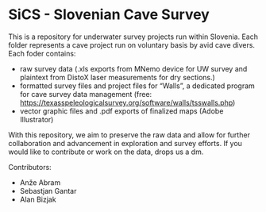 # SiCS - Slovenian Cave Survey

This is a repository for underwater survey projects run within Slovenia. Each folder represents a cave project run on voluntary basis by avid cave divers. Each foder contains:
-	raw survey data (.xls exports from MNemo device for UW survey and plaintext from DistoX laser measurements for dry sections.)
-	formatted survey files and project files for “Walls”, a dedicated program for cave survey data management (free: https://texasspeleologicalsurvey.org/software/walls/tsswalls.php)
-	vector graphic files and .pdf exports of finalized maps (Adobe Illustrator)

With this repository, we aim to preserve the raw data and allow for further collaboration and advancement in exploration and survey efforts. If you would like to contribute or work on the data, drops us a dm.

Contributors:
- Anže Abram
- Sebastjan Gantar
- Alan Bizjak
